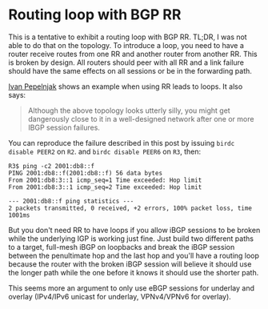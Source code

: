 # Routing loop with BGP RR

This is a tentative to exhibit a routing loop with BGP RR. TL;DR, I
was not able to do that on the topology. To introduce a loop, you need
to have a router receive routes from one RR and another router from
another RR. This is broken by design. All routers should peer with all
RR and a link failure should have the same effects on all sessions or
be in the forwarding path.

[Ivan Pepelnjak][] shows an example when using RR leads to loops. It
also says:

> Although the above topology looks utterly silly, you might get
> dangerously close to it in a well-designed network after one or more
> IBGP session failures.

You can reproduce the failure described in this post by issuing `birdc
disable PEER2` on `R2`. and `birdc disable PEER6` on `R3`, then:

```console
R3$ ping -c2 2001:db8::f
PING 2001:db8::f(2001:db8::f) 56 data bytes
From 2001:db8:3::1 icmp_seq=1 Time exceeded: Hop limit
From 2001:db8:3::1 icmp_seq=2 Time exceeded: Hop limit

--- 2001:db8::f ping statistics ---
2 packets transmitted, 0 received, +2 errors, 100% packet loss, time 1001ms
```

But you don't need RR to have loops if you allow iBGP sessions to be
broken while the underlying IGP is working just fine. Just build two
different paths to a target, full-mesh iBGP on loopbacks and break the
iBGP session between the penultimate hop and the last hop and you'll
have a routing loop because the router with the broken iBGP session
will believe it should use the longer path while the one before it
knows it should use the shorter path.

This seems more an argument to only use eBGP sessions for underlay and
overlay (IPv4/IPv6 unicast for underlay, VPNv4/VPNv6 for overlay).

[Ivan Pepelnjak]: https://blog.ipspace.net/2013/10/can-bgp-route-reflectors-really.html
